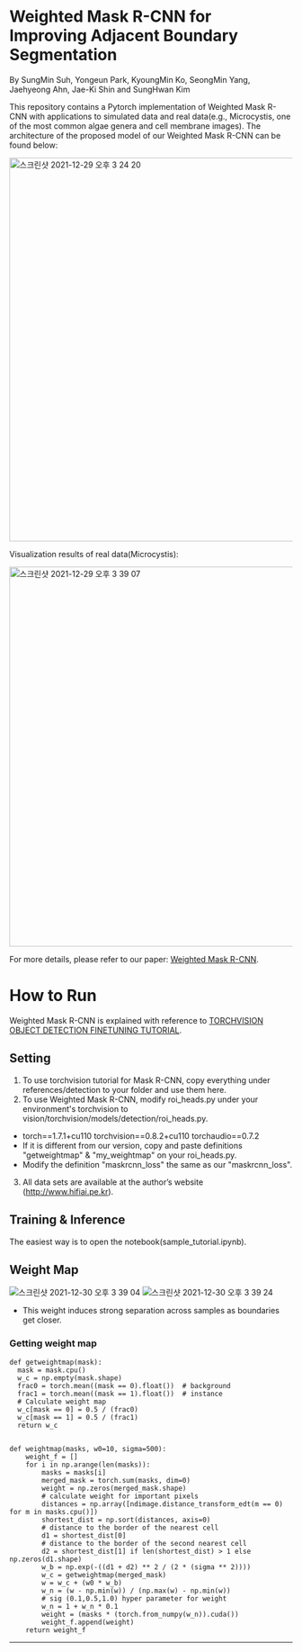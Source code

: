 # Weighted Mask R-CNN for Improving Adjacent Boundary Segmentation

By SungMin Suh, Yongeun Park, KyoungMin Ko, SeongMin Yang, Jaehyeong Ahn, Jae-Ki Shin and SungHwan Kim

This repository contains a Pytorch implementation of Weighted Mask R-CNN with applications to simulated data and real data(e.g., Microcystis, one of the most common algae genera and cell membrane images). The architecture of the proposed model of our Weighted Mask R-CNN can be found below:

<img width="682" alt="스크린샷 2021-12-29 오후 3 24 20" src="https://user-images.githubusercontent.com/35245580/147633418-6bb18aed-c525-4012-aed2-83e533251bcd.png">

Visualization results of real data(Microcystis):

<img width="675" alt="스크린샷 2021-12-29 오후 3 39 07" src="https://user-images.githubusercontent.com/35245580/147634342-af289caa-041f-464b-9e32-dc628dac218d.png">

For more details, please refer to our paper: [Weighted Mask R-CNN](https://www.hindawi.com/journals/js/2021/8872947/). 

# How to Run

Weighted Mask R-CNN is explained with reference to [TORCHVISION OBJECT DETECTION FINETUNING TUTORIAL](https://pytorch.org/tutorials/intermediate/torchvision_tutorial.html).

## Setting

1. To use torchvision tutorial for Mask R-CNN, copy everything under references/detection to your folder and use them here.
2. To use Weighted Mask R-CNN, modify roi_heads.py under your environment's torchvision to vision/torchvision/models/detection/roi_heads.py.
+ torch==1.7.1+cu110 torchvision==0.8.2+cu110 torchaudio==0.7.2
+ If it is different from our version, copy and paste definitions "getweightmap" & "my_weightmap" on your roi_heads.py.
+ Modify the definition "maskrcnn_loss" the same as our "maskrcnn_loss".
3. All data sets are available at the author’s website (http://www.hifiai.pe.kr).

## Training & Inference

The easiest way is to open the notebook(sample_tutorial.ipynb).

## Weight Map

![스크린샷 2021-12-30 오후 3 39 04](https://user-images.githubusercontent.com/35245580/147727847-a395205d-c500-4b3e-be11-cfb4c3541792.png)
![스크린샷 2021-12-30 오후 3 39 24](https://user-images.githubusercontent.com/35245580/147727930-3b7e8402-530f-456b-8602-054c7322a630.png)

+ This weight induces strong separation across samples as boundaries get closer.

### Getting weight map

```
def getweightmap(mask):
  mask = mask.cpu()
  w_c = np.empty(mask.shape)
  frac0 = torch.mean((mask == 0).float())  # background
  frac1 = torch.mean((mask == 1).float())  # instance
  # Calculate weight map
  w_c[mask == 0] = 0.5 / (frac0)
  w_c[mask == 1] = 0.5 / (frac1)
  return w_c


def weightmap(masks, w0=10, sigma=500):
    weight_f = []
    for i in np.arange(len(masks)):
        masks = masks[i]
        merged_mask = torch.sum(masks, dim=0)
        weight = np.zeros(merged_mask.shape)
        # calculate weight for important pixels
        distances = np.array([ndimage.distance_transform_edt(m == 0) for m in masks.cpu()])
        shortest_dist = np.sort(distances, axis=0)
        # distance to the border of the nearest cell
        d1 = shortest_dist[0]
        # distance to the border of the second nearest cell
        d2 = shortest_dist[1] if len(shortest_dist) > 1 else np.zeros(d1.shape)
        w_b = np.exp(-((d1 + d2) ** 2 / (2 * (sigma ** 2))))
        w_c = getweightmap(merged_mask)
        w = w_c + (w0 * w_b)
        w_n = (w - np.min(w)) / (np.max(w) - np.min(w))
        # sig (0.1,0.5,1.0) hyper parameter for weight
        w_n = 1 + w_n * 0.1
        weight = (masks * (torch.from_numpy(w_n)).cuda())
        weight_f.append(weight)
    return weight_f
```

------------



<!-- # Weighted_MaskRCNN

#training
Weighted_maskrcnn.py는 color map label을 통해서 training이 가능하다.

>vision/torchvision/models/detection/roi_heads.py에서 weight map의 range를 delta 값을 수정해줌으로써 변경가능하다.
>해당 파일에 따라서 torchvision의 roi_heads.py를 똑같이 수정해주면, weighted mask rcnn 작동이 가능하다.

#detectron_MEInst

모델 비교를 위해 detectron2 플랫폼을 활용해 다양한 instance segmentation 활용이 가능하다.

>detectron2는 config파일을 통해 다양한 모델 적용이 가능하다.
>MEInst의 config파일을 설치하여 detectron2를 활용하였다.
>detectron2의 경우 coco 기반의 annotation 형식을 지원한다.

>그러므로, 다른 json file 형식이 지원 가능하도록 각각의 box 및 mask 등을 따로 지정하여, 모델 training이 가능하도록 하여 모델 비교를 진행하였다.
>AdelaiDet/convertcoco.py는 위의 방법이 적용된 detectron2 활용 코드이다.

#evaluate
measure 측정은 map, miou, 논문에 나온 instance간의 거리를 prediction과 gt의 차이를 통해 제시한 measure 총 3가지를 비교하였다.

>Weighted_maskrcnn.py의 evaluate을 통해 measure 측정이 가능하다.
>AdelaiDet/MEInst_performance.py 를 통해 distance에 따른 measure 측정을 위한 작업이 진행가능하다. -->
